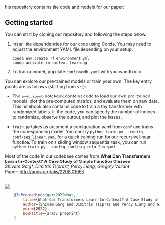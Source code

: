 his repository contains the code and models for our paper:

## Getting started
You can start by cloning our repository and following the steps below.

1. Install the dependencies for our code using Conda. You may need to adjust the environment YAML file depending on your setup.

    ```
    conda env create -f environment.yml
    conda activate in-context-learning
    ```

2. To train a model, populate `conf/wandb.yaml` with you wandb info.

You can explore our pre-trained models or train your own. The key entry points
are as follows (starting from `src`):
- The `eval.ipynb` notebook contains code to load our own pre-trained models, plot the pre-computed metrics, and evaluate them on new data. 
This notebook also contains code to train a toy transformer with randomized labels. In the code, you can specify the number of indices to randomize, observe the output, and plot the losses.

- `train.py` takes as argument a configuration yaml from `conf` and trains the corresponding model. You can try `python train.py --config conf/seq_linear.yaml` for a quick training run for our recursive linear function.
To train on a sliding window sequential task, you can run `python train.py --config conf/seq_relu_2nn.yaml`


Most of the code in our codebase comes from
**What Can Transformers Learn In-Context? A Case Study of Simple Function Classes** <br>
*Shivam Garg\*, Dimitris Tsipras\*, Percy Liang, Gregory Valiant* <br>
Paper: http://arxiv.org/abs/2208.01066 <br><br>

![](setting.jpg)

```bibtex
    @InProceedings{garg2022what,
        title={What Can Transformers Learn In-Context? A Case Study of Simple Function Classes},
        author={Shivam Garg and Dimitris Tsipras and Percy Liang and Gregory Valiant},
        year={2022},
        booktitle={arXiv preprint}
    }
```
